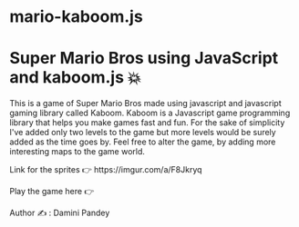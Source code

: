 
# mario-kaboom.js
<h1>Super Mario Bros using JavaScript and kaboom.js 💥</h1>


<p>This is a game of Super Mario Bros made using javascript and javascript gaming library called Kaboom.
Kaboom is a Javascript game programming library that helps you make games fast and fun.
For the sake of simplicity I've added only two levels to the game but more levels would be surely added as the time goes by.
Feel free to alter the game, by adding more interesting maps to the game world.</p>

<p>Link for the sprites 👉 https://imgur.com/a/F8Jkryq<p>
<p>Play the game here 👉 </p>


<p>Author ✍️ : Damini Pandey</p>
